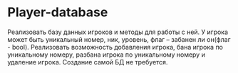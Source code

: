 # Player-database
Реализовать базу данных игроков и методы для работы с ней. У игрока может быть уникальный номер, ник, уровень, флаг – забанен ли он(флаг - bool). Реализовать возможность добавления игрока, бана игрока по уникальному номеру, разбана игрока по уникальному номеру и удаление игрока. Создание самой БД не требуется. 
